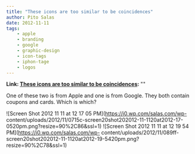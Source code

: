 ```yaml
---
title: "These icons are too similar to be coincidences"
author: Pito Salas
date: 2012-11-11
tags:
    - apple
    - branding
    - google
    - graphic-design
    - icon-tags
    - iphon-tage
    - logos
---
```


**Link: [These icons are too similar to be coincidences](None):** ""



One of these two is from Apple and one is from Google. They both contain
coupons and cards. Which is which?

![Screen Shot 2012 11 11 at 12 17 05 PM](https://i0.wp.com/salas.com/wp-
content/uploads/2012/11/0715c-screen20shot202012-11-1120at2012-17-0520pm.png?resize=90%2C86&ssl=1)
![Screen Shot 2012 11 11 at 12 19 54 PM](https://i0.wp.com/salas.com/wp-
content/uploads/2012/11/089ff-
screen20shot202012-11-1120at2012-19-5420pm.png?resize=90%2C78&ssl=1)


